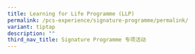 ```yaml
---
title: Learning for Life Programme (LLP)
permalink: /pcs-experience/signature-programme/permalink/
variant: tiptap
description: ""
third_nav_title: Signature Programme 专项活动
---
```

